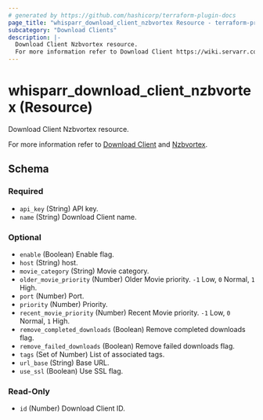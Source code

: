```yaml
---
# generated by https://github.com/hashicorp/terraform-plugin-docs
page_title: "whisparr_download_client_nzbvortex Resource - terraform-provider-whisparr"
subcategory: "Download Clients"
description: |-
  Download Client Nzbvortex resource.
  For more information refer to Download Client https://wiki.servarr.com/whisparr/settings#download-clients and Nzbvortex https://wiki.servarr.com/whisparr/supported#nzbvortex.
---
```


# whisparr_download_client_nzbvortex (Resource)

<!-- subcategory:Download Clients -->Download Client Nzbvortex resource.
For more information refer to [Download Client](https://wiki.servarr.com/whisparr/settings#download-clients) and [Nzbvortex](https://wiki.servarr.com/whisparr/supported#nzbvortex).



<!-- schema generated by tfplugindocs -->
## Schema

### Required

- `api_key` (String) API key.
- `name` (String) Download Client name.

### Optional

- `enable` (Boolean) Enable flag.
- `host` (String) host.
- `movie_category` (String) Movie category.
- `older_movie_priority` (Number) Older Movie priority. `-1` Low, `0` Normal, `1` High.
- `port` (Number) Port.
- `priority` (Number) Priority.
- `recent_movie_priority` (Number) Recent Movie priority. `-1` Low, `0` Normal, `1` High.
- `remove_completed_downloads` (Boolean) Remove completed downloads flag.
- `remove_failed_downloads` (Boolean) Remove failed downloads flag.
- `tags` (Set of Number) List of associated tags.
- `url_base` (String) Base URL.
- `use_ssl` (Boolean) Use SSL flag.

### Read-Only

- `id` (Number) Download Client ID.


